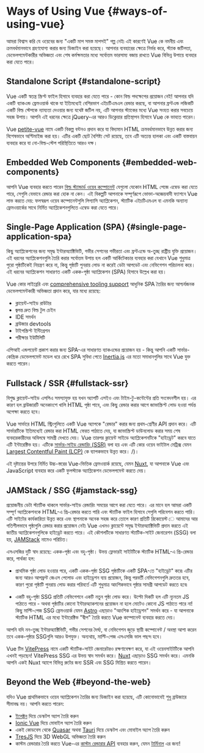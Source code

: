 # Ways of Using Vue {#ways-of-using-vue}

আমরা বিশ্বাস করি যে ওয়েবের জন্য "একটি মাপ সমস্ত মাপসই" গল্প নেই৷ এই কারণেই Vue কে নমনীয় এবং ক্রমবর্ধমানভাবে গ্রহণযোগ্য করার জন্য ডিজাইন করা হয়েছে। আপনার ব্যবহারের ক্ষেত্রে নির্ভর করে, স্ট্যাক জটিলতা, ডেভেলপমেন্টকারীর অভিজ্ঞতা এবং শেষ কর্মক্ষমতার মধ্যে সর্বোত্তম ভারসাম্য বজায় রাখতে Vue বিভিন্ন উপায়ে ব্যবহার করা যেতে পারে।

## Standalone Script {#standalone-script}

Vue একটি স্বতন্ত্র স্ক্রিপ্ট ফাইল হিসাবে ব্যবহার করা যেতে পারে - কোন বিল্ড পদক্ষেপের প্রয়োজন নেই! আপনার যদি একটি ব্যাকএন্ড ফ্রেমওয়ার্ক থাকে যা ইতিমধ্যেই বেশিরভাগ এইচটিএমএল রেন্ডার করছে, বা আপনার ফ্রন্টএন্ড লজিকটি একটি বিল্ড স্টেপকে ন্যায্যতা দেওয়ার জন্য যথেষ্ট জটিল নয়, এটি আপনার স্ট্যাকের মধ্যে Vue সংহত করার সবচেয়ে সহজ উপায়। আপনি এই ধরনের ক্ষেত্রে jQuery-এর আরও ডিক্লেয়ার প্রতিস্থাপন হিসাবে Vue কে ভাবতে পারেন।

Vue [petite-vue](https://github.com/vuejs/petite-vue) নামে একটি বিকল্প বন্টনও প্রদান করে যা বিদ্যমান HTML ক্রমবর্ধমানভাবে উন্নত করার জন্য বিশেষভাবে অপ্টিমাইজ করা হয়। এটির একটি ছোট বৈশিষ্ট্য সেট রয়েছে, তবে এটি অত্যন্ত হালকা এবং একটি বাস্তবায়ন ব্যবহার করে যা নো-বিল্ড-স্টেপ পরিস্থিতিতে আরও দক্ষ।

## Embedded Web Components {#embedded-web-components}

আপনি Vue ব্যবহার করতে পারেন [বিল্ড স্ট্যান্ডার্ড ওয়েব কম্পোনেন্ট](/guide/extras/web-components) যেগুলো যেকোন HTML পেজে এম্বেড করা যেতে পারে, সেগুলি যেভাবে রেন্ডার করা হোক না কেন। এই বিকল্পটি আপনাকে সম্পূর্ণরূপে ভোক্তা-অজ্ঞেয়বাদী ফ্যাশনে Vue লাভ করতে দেয়: ফলস্বরূপ ওয়েব কম্পোনেন্টগুলি লিগ্যাসি অ্যাপ্লিকেশন, স্ট্যাটিক এইচটিএমএল বা এমনকি অন্যান্য ফ্রেমওয়ার্কের সাথে নির্মিত অ্যাপ্লিকেশনগুলিতে এম্বেড করা যেতে পারে।

## Single-Page Application (SPA) {#single-page-application-spa}

কিছু অ্যাপ্লিকেশনের জন্য সমৃদ্ধ ইন্টারঅ্যাক্টিভিটি, গভীর সেশনের গভীরতা এবং ফ্রন্টএন্ডে অ-তুচ্ছ রাষ্ট্রীয় যুক্তি প্রয়োজন। এই ধরনের অ্যাপ্লিকেশনগুলি তৈরি করার সর্বোত্তম উপায় হল একটি আর্কিটেকচার ব্যবহার করা যেখানে Vue শুধুমাত্র পুরো পৃষ্ঠাটিকেই নিয়ন্ত্রণ করে না, কিন্তু পৃষ্ঠাটি পুনরায় লোড না করেই ডেটা আপডেট এবং নেভিগেশন পরিচালনা করে। এই ধরনের অ্যাপ্লিকেশন সাধারণত একটি একক-পৃষ্ঠা অ্যাপ্লিকেশন (SPA) হিসাবে উল্লেখ করা হয়।

Vue কোর লাইব্রেরি এবং [comprehensive tooling support](/guide/scaling-up/tooling) আধুনিক SPA তৈরির জন্য আশ্চর্যজনক ডেভেলপমেন্টকারী অভিজ্ঞতা প্রদান করে, যার মধ্যে রয়েছে:

- ক্লায়েন্ট-সাইড রাউটার
- জ্বলন্ত দ্রুত বিল্ড টুল চেইন
- IDE সমর্থন
- ব্রাউজার devtools
- টাইপস্ক্রিপ্ট ইন্টিগ্রেশন
- পরীক্ষার ইউটিলিটি

এপিআই এন্ডপয়েন্ট প্রকাশ করার জন্য SPA-এর সাধারণত ব্যাকএন্ডের প্রয়োজন হয় - কিন্তু আপনি একটি সার্ভার-কেন্দ্রিক ডেভেলপমেন্ট মডেল ধরে রেখে SPA সুবিধা পেতে [Inertia.js](https://inertiajs.com) এর মতো সমাধানগুলির সাথে Vue যুক্ত করতে পারেন।

## Fullstack / SSR {#fullstack-ssr}

বিশুদ্ধ ক্লায়েন্ট-সাইড এসপিএ সমস্যাযুক্ত হয় যখন অ্যাপটি এসইও এবং টাইম-টু-কন্টেন্টের প্রতি সংবেদনশীল হয়। এর কারণ হল ব্রাউজারটি অনেকাংশে খালি HTML পৃষ্ঠা পাবে, এবং কিছু রেন্ডার করার আগে জাভাস্ক্রিপ্ট লোড হওয়া পর্যন্ত অপেক্ষা করতে হবে।

Vue সার্ভারে HTML স্ট্রিংগুলিতে একটি Vue অ্যাপকে "রেন্ডার" করার জন্য প্রথম-শ্রেণীর API প্রদান করে। এটি সার্ভারটিকে ইতিমধ্যেই রেন্ডার করা HTML ফেরত পাঠাতে দেয়, যা জাভাস্ক্রিপ্ট ডাউনলোড করার সময় শেষ ব্যবহারকারীদের অবিলম্বে সামগ্রী দেখতে দেয়। Vue তারপর ক্লায়েন্ট সাইডে অ্যাপ্লিকেশনটিকে "হাইড্রেট" করবে যাতে এটি ইন্টারেক্টিভ হয়। এটিকে [সার্ভার-সাইড রেন্ডারিং (SSR)](/guide/scaling-up/ssr) বলা হয় এবং এটি কোর ওয়েব ভাইটাল মেট্রিক্স যেমন [Largest Contentful Paint (LCP)](https://web.dev/lcp) কে ব্যাপকভাবে উন্নত করে। /)।

এই দৃষ্টান্তের উপরে নির্মিত উচ্চ-স্তরের Vue-ভিত্তিক ফ্রেমওয়ার্ক রয়েছে, যেমন [Nuxt](https://nuxt.com/), যা আপনাকে Vue এবং JavaScript ব্যবহার করে একটি ফুলস্ট্যাক অ্যাপ্লিকেশন ডেভেলপমেন্ট করতে দেয়।

## JAMStack / SSG {#jamstack-ssg}

প্রয়োজনীয় ডেটা স্ট্যাটিক থাকলে সার্ভার-সাইড রেন্ডারিং সময়ের আগে করা যেতে পারে। এর মানে হল আমরা একটি সম্পূর্ণ অ্যাপ্লিকেশনকে HTML-এ প্রি-রেন্ডার করতে পারি এবং স্ট্যাটিক ফাইল হিসাবে সেগুলি পরিবেশন করতে পারি। এটি সাইটের কার্যকারিতা উন্নত করে এবং স্থাপনাকে অনেক সহজ করে তোলে কারণ প্রতিটি রিকোয়েস্ট ে আমাদের আর গতিশীলভাবে পৃষ্ঠাগুলি রেন্ডার করার প্রয়োজন নেই৷ Vue এখনও ক্লায়েন্টে সমৃদ্ধ ইন্টারঅ্যাক্টিভিটি প্রদান করতে এই জাতীয় অ্যাপ্লিকেশনগুলিকে হাইড্রেট করতে পারে। এই কৌশলটিকে সাধারণত স্ট্যাটিক-সাইট জেনারেশন (SSG) বলা হয়, [JAMStack](https://jamstack.org/what-is-jamstack/) নামেও পরিচিত।

এসএসজির দুটি স্বাদ রয়েছে: একক-পৃষ্ঠা এবং বহু-পৃষ্ঠা। উভয় ফ্লেভারই সাইটটিকে স্ট্যাটিক HTML-এ প্রি-রেন্ডার করে, পার্থক্য হল:

- প্রাথমিক পৃষ্ঠা লোড হওয়ার পরে, একটি একক-পৃষ্ঠা SSG পৃষ্ঠাটিকে একটি SPA-তে "হাইড্রেট" করে৷ এটির জন্য আরও আপফ্রন্ট জেএস পেলোড এবং হাইড্রেশন ব্যয় প্রয়োজন, কিন্তু পরবর্তী নেভিগেশনগুলি দ্রুততর হবে, কারণ পুরো পৃষ্ঠাটি পুনরায় লোড করার পরিবর্তে এটি শুধুমাত্র আংশিকভাবে পৃষ্ঠার সামগ্রী আপডেট করতে হবে৷

- একটি বহু-পৃষ্ঠা SSG প্রতিটি নেভিগেশনে একটি নতুন পৃষ্ঠা লোড করে। উল্টো দিকটি হল এটি ন্যূনতম JS পাঠাতে পারে - অথবা পৃষ্ঠাটির কোনো ইন্টারঅ্যাকশনের প্রয়োজন না হলে মোটেও কোনো JS পাঠাতে পারে না! কিছু মাল্টি-পেজ SSG ফ্রেমওয়ার্ক যেমন [Astro](https://astro.build/) এছাড়াও "আংশিক হাইড্রেশন" সমর্থন করে - যা আপনাকে স্ট্যাটিক HTML এর মধ্যে ইন্টারেক্টিভ "দ্বীপ" তৈরি করতে Vue কম্পোনেন্ট ব্যবহার করতে দেয়।

আপনি যদি নন-তুচ্ছ ইন্টারঅ্যাক্টিভিটি, গভীর সেশনের দৈর্ঘ্য, বা নেভিগেশন জুড়ে স্থায়ী কম্পোনেন্ট / অবস্থা আশা করেন তবে একক-পৃষ্ঠার SSGগুলি আরও উপযুক্ত। অন্যথায়, মাল্টি-পেজ এসএসজি ভাল পছন্দ হবে।

Vue টিম [VitePress](https://vitepress.dev/) নামে একটি স্ট্যাটিক-সাইট জেনারেটরও রক্ষণাবেক্ষণ করে, যা এই ওয়েবসাইটটিকে আপনি এখনই পড়ছেন! VitePress SSG এর উভয় স্বাদ সমর্থন করে। [Nuxt](https://nuxt.com/) এছাড়াও SSG সমর্থন করে। এমনকি আপনি একই Nuxt অ্যাপে বিভিন্ন রুটের জন্য SSR এবং SSG মিশ্রিত করতে পারেন।

## Beyond the Web {#beyond-the-web}

যদিও Vue প্রাথমিকভাবে ওয়েব অ্যাপ্লিকেশন তৈরির জন্য ডিজাইন করা হয়েছে, এটি কোনোভাবেই শুধু ব্রাউজারে সীমাবদ্ধ নয়। আপনি করতে পারেন:

- [ইলেক্ট্রন](https://www.electronjs.org/) দিয়ে ডেস্কটপ অ্যাপ তৈরি করুন
- [Ionic Vue](https://ionicframework.com/docs/vue/overview) দিয়ে মোবাইল অ্যাপ তৈরি করুন
- একই কোডবেস থেকে [Quasar](https://quasar.dev/) অথবা [Tauri](https://tauri.app) দিয়ে ডেস্কটপ এবং মোবাইল অ্যাপ তৈরি করুন
- [TresJS](https://tresjs.org/) দিয়ে 3D WebGL অভিজ্ঞতা তৈরি করুন
- কাস্টম রেন্ডারার তৈরি করতে Vue-এর [কাস্টম রেন্ডারার API](/api/custom-renderer) ব্যবহার করুন, যেমন [টার্মিনাল](https://github.com/vue-terminal/vue-termui) এর জন্য!
